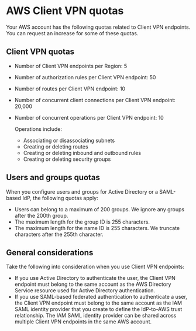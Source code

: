 # AWS Client VPN quotas<a name="limits"></a>

Your AWS account has the following quotas related to Client VPN endpoints\. You can request an increase for some of these quotas\. 

## Client VPN quotas<a name="quotas-endpoints"></a>
+ Number of Client VPN endpoints per Region: 5
+ Number of authorization rules per Client VPN endpoint: 50
+ Number of routes per Client VPN endpoint: 10
+ Number of concurrent client connections per Client VPN endpoint: 20,000
+ Number of concurrent operations per Client VPN endpoint: 10

  Operations include:
  + Associating or disassociating subnets
  + Creating or deleting routes
  + Creating or deleting inbound and outbound rules
  + Creating or deleting security groups

## Users and groups quotas<a name="quotas-users-groups"></a>

When you configure users and groups for Active Directory or a SAML\-based IdP, the following quotas apply:
+ Users can belong to a maximum of 200 groups\. We ignore any groups after the 200th group\.
+ The maximum length for the group ID is 255 characters\.
+ The maximum length for the name ID is 255 characters\. We truncate characters after the 255th character\.

## General considerations<a name="quotas-general"></a>

Take the following into consideration when you use Client VPN endpoints:
+ If you use Active Directory to authenticate the user, the Client VPN endpoint must belong to the same account as the AWS Directory Service resource used for Active Directory authentication\.
+ If you use SAML\-based federated authentication to authenticate a user, the Client VPN endpoint must belong to the same account as the IAM SAML identity provider that you create to define the IdP\-to\-AWS trust relationship\. The IAM SAML identity provider can be shared across multiple Client VPN endpoints in the same AWS account\.